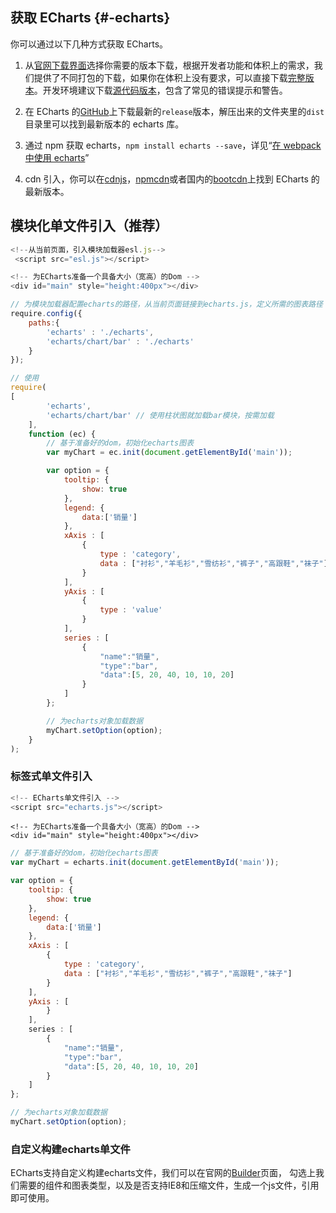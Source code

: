 ## 获取 ECharts {#-echarts}

你可以通过以下几种方式获取 ECharts。

1. 从[官网下载界面](http://echarts.baidu.com/download.html)选择你需要的版本下载，根据开发者功能和体积上的需求，我们提供了不同打包的下载，如果你在体积上没有要求，可以直接下载[完整版本](http://echarts.baidu.com/dist/echarts.min.js)。开发环境建议下载[源代码版本](http://echarts.baidu.com/dist/echarts.js)，包含了常见的错误提示和警告。

2. 在 ECharts 的[GitHub](https://github.com/echarts)上下载最新的`release`版本，解压出来的文件夹里的`dist`目录里可以找到最新版本的 echarts 库。

3. 通过 npm 获取 echarts，`npm install echarts --save`，详见“[在 webpack 中使用 echarts](http://echarts.baidu.com/tutorial.html#%E5%9C%A8%20webpack%20%E4%B8%AD%E4%BD%BF%E7%94%A8%20ECharts)”

4. cdn 引入，你可以在[cdnjs](https://cdnjs.com/libraries/echarts)，[npmcdn](https://npmcdn.com/echarts@latest/dist/)或者国内的[bootcdn](http://www.bootcdn.cn/echarts/)上找到 ECharts 的最新版本。

## 模块化单文件引入（**推荐**）

```js
<!--从当前页面，引入模块加载器esl.js-->
 <script src="esl.js"></script>
```

```js
<!-- 为ECharts准备一个具备大小（宽高）的Dom -->
<div id="main" style="height:400px"></div>
```

```js
// 为模块加载器配置echarts的路径，从当前页面链接到echarts.js，定义所需的图表路径
require.config({
    paths:{ 
        'echarts' : './echarts',
        'echarts/chart/bar' : './echarts'
    }
});

// 使用
require(
[
        'echarts',
        'echarts/chart/bar' // 使用柱状图就加载bar模块，按需加载
    ],
    function (ec) {
        // 基于准备好的dom，初始化echarts图表
        var myChart = ec.init(document.getElementById('main')); 

        var option = {
            tooltip: {
                show: true
            },
            legend: {
                data:['销量']
            },
            xAxis : [
                {
                    type : 'category',
                    data : ["衬衫","羊毛衫","雪纺衫","裤子","高跟鞋","袜子"]
                }
            ],
            yAxis : [
                {
                    type : 'value'
                }
            ],
            series : [
                {
                    "name":"销量",
                    "type":"bar",
                    "data":[5, 20, 40, 10, 10, 20]
                }
            ]
        };

        // 为echarts对象加载数据 
        myChart.setOption(option); 
    }
);
```

### 标签式单文件引入

```js
<!-- ECharts单文件引入 -->
<script src="echarts.js"></script>
```

```
<!-- 为ECharts准备一个具备大小（宽高）的Dom -->
<div id="main" style="height:400px"></div>
```

```js
// 基于准备好的dom，初始化echarts图表
var myChart = echarts.init(document.getElementById('main')); 

var option = {
    tooltip: {
        show: true
    },
    legend: {
        data:['销量']
    },
    xAxis : [
        {
            type : 'category',
            data : ["衬衫","羊毛衫","雪纺衫","裤子","高跟鞋","袜子"]
        }
    ],
    yAxis : [
        }
    ],
    series : [
        {
            "name":"销量",
            "type":"bar",
            "data":[5, 20, 40, 10, 10, 20]
        }
    ]
};

// 为echarts对象加载数据 
myChart.setOption(option);
```

### 自定义构建echarts单文件

ECharts支持自定义构建echarts文件，我们可以在官网的[Builder](http://echarts.baidu.com/builder.html)页面， 勾选上我们需要的组件和图表类型，以及是否支持IE8和压缩文件，生成一个js文件，引用即可使用。


